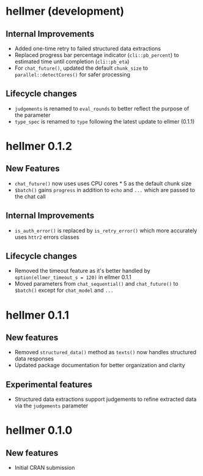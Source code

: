 # hellmer (development)

## Internal Improvements
* Added one-time retry to failed structured data extractions
* Replaced progress bar percentage indicator (`cli::pb_percent`) to estimated time until completion (`cli::pb_eta`)
* For `chat_future()`, updated the default `chunk_size` to `parallel::detectCores()` for safer processing 

## Lifecycle changes
* `judgements` is renamed to `eval_rounds` to better reflect the purpose of the parameter
* `type_spec` is renamed to `type` following the latest update to ellmer (0.1.1)

# hellmer 0.1.2

## New Features
* `chat_future()` now uses uses CPU cores * 5 as the default chunk size
* `$batch()` gains `progress` in addition to  `echo` and `...` which are passed to the chat call

## Internal Improvements
* `is_auth_error()` is replaced by `is_retry_error()` which more accurately uses `httr2` errors classes

## Lifecycle changes
* Removed the timeout feature as it's better handled by `option(ellmer_timeout_s = 120)` in ellmer 0.1.1
* Moved parameters from `chat_sequential()` and `chat_future()` to `$batch()` except for `chat_model` and `...`

# hellmer 0.1.1

## New features
* Removed `structured_data()` method as `texts()` now handles structured data responses
* Updated package documentation for better organization and clarity

## Experimental features
* Structured data extractions support judgements to refine extracted data via the `judgements` parameter

# hellmer 0.1.0

## New features
* Initial CRAN submission
